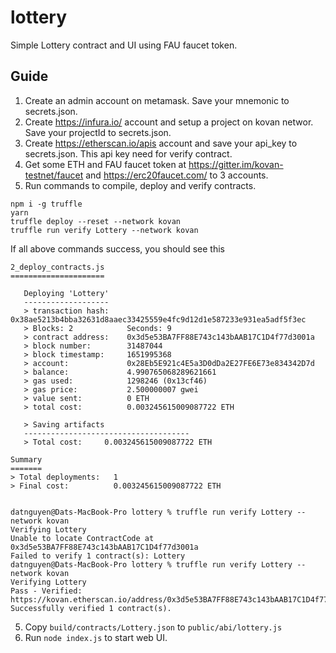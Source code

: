 # lottery
Simple Lottery contract and UI using FAU faucet token.
## Guide
1. Create an admin account on metamask. Save your mnemonic to secrets.json.
2. Create https://infura.io/ account and setup a project on kovan networ. Save your projectId  to secrets.json.
3. Create https://etherscan.io/apis account and save your api_key to secrets.json. This api key need for verify contract.
4. Get some ETH and FAU faucet token at https://gitter.im/kovan-testnet/faucet and https://erc20faucet.com/ to 3 accounts.
4. Run commands to compile, deploy and verify contracts.
```
npm i -g truffle
yarn
truffle deploy --reset --network kovan
truffle run verify Lottery --network kovan
```
If all above commands success, you should see this
```
2_deploy_contracts.js
=====================

   Deploying 'Lottery'
   -------------------
   > transaction hash:    0x38ae5213b4bba32631d8aaec33425559e4fc9d12d1e587233e931ea5adf5f3ec
   > Blocks: 2            Seconds: 9
   > contract address:    0x3d5e53BA7FF88E743c143bAAB17C1D4f77d3001a
   > block number:        31487044
   > block timestamp:     1651995368
   > account:             0x28Eb5E921c4E5a3D0dDa2E27FE6E73e834342D7d
   > balance:             4.990765068289621661
   > gas used:            1298246 (0x13cf46)
   > gas price:           2.500000007 gwei
   > value sent:          0 ETH
   > total cost:          0.003245615009087722 ETH

   > Saving artifacts
   -------------------------------------
   > Total cost:     0.003245615009087722 ETH

Summary
=======
> Total deployments:   1
> Final cost:          0.003245615009087722 ETH


datnguyen@Dats-MacBook-Pro lottery % truffle run verify Lottery --network kovan
Verifying Lottery
Unable to locate ContractCode at 0x3d5e53BA7FF88E743c143bAAB17C1D4f77d3001a
Failed to verify 1 contract(s): Lottery
datnguyen@Dats-MacBook-Pro lottery % truffle run verify Lottery --network kovan
Verifying Lottery
Pass - Verified: https://kovan.etherscan.io/address/0x3d5e53BA7FF88E743c143bAAB17C1D4f77d3001a#code
Successfully verified 1 contract(s).
```

5. Copy `build/contracts/Lottery.json` to `public/abi/lottery.js`
6. Run `node index.js` to start web UI.
